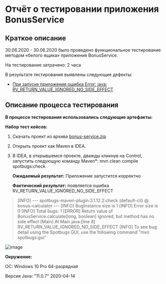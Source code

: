 # Отчёт о тестировании приложения BonusService

## Краткое описание

30.06.2020 - 30.06.2020 было проведено функциональное тестирование методом «белого ящика» приложения BonusService.

На тестирование затрачено: 2 часа

В результате тестирования выявлены следующие дефекты:
* [При запуске приложения ошибка Error: java: RV_RETURN_VALUE_IGNORED_NO_SIDE_EFFECT](https://github.com/Nick-kf/Java5_2_3_2/issues/1#issue-648893878)

## Описание процесса тестирования

**В процессе тестирования использовались следующие артефакты:**

**Набор тест кейсов:**

1. Скачать проект из архива [bonus-service.zip](https://github.com/netology-code/javaqa-homeworks/blob/master/maven-junit/artifacts/bonus-service.zip)

2. Открыть проект как Maven в IDEA.

3. В IDEA, в открывшемся проекте, дважды кликнув на Control, запустить следующую команду Maven*: mvn clean compile spotbugs:check

   **Ожидаемый результат:** Приложение запустится корректно

   **Фактический результат:** появляется ошибка RV_RETURN_VALUE_IGNORED_NO_SIDE_EFFECT

>  [INFO] --- spotbugs-maven-plugin:3.1.12.2:check (default-cli) @ bonus-calculator ---
>  [INFO] BugInstance size is 1
>  [INFO] Error size is 0
>  [INFO] Total bugs: 1
>  [ERROR] Return value of BonusService.calculate(long, boolean) ignored, but method has no side effect [Main] At Main.java:[line 8] RV_RETURN_VALUE_IGNORED_NO_SIDE_EFFECT
>  [INFO] 
>  To see bug detail using the Spotbugs GUI, use the following command "mvn spotbugs:gui"

 
![image](https://user-images.githubusercontent.com/66060000/86237324-3d8e7b80-bba4-11ea-9ea0-7c040d1eecac.png)

**Окружение:**

ОС: Windows 10 Pro 64-разрядная

Версия Java: "11.0.7" 2020-04-14

